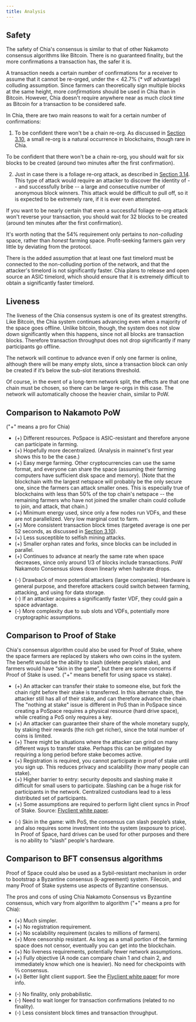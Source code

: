 ```yaml
---
title: Analysis
---
```


## Safety

The safety of Chia's consensus is similar to that of other Nakamoto consensus algorithms like Bitcoin. There is no guaranteed finality, but the more confirmations a transaction has, the safer it is.

A transaction needs a certain number of confirmations for a receiver to assume that it cannot be re-orged, under the < 42.7% (\* vdf advantage) colluding assumption. Since farmers can theoretically sign multiple blocks at the same height, more _confirmations_ should be used in Chia than in Bitcoin. However, Chia doesn't require anywhere near as much _clock time_ as Bitcoin for a transaction to be considered safe.

In Chia, there are two main reasons to wait for a certain number of confirmations:

1. To be confident there won't be a chain re-org. As discussed in [Section 3.10](/docs/consensus/foliage 'Section 3.10: Foliage'), a small re-org is a natural occurrence in blockchains, though rare in Chia.

To be confident that there won't be a chain re-org, you should wait for six blocks to be created (around two minutes after the first confirmation).

2. Just in case there is a foliage re-org attack, as described in [Section 3.14](/docs/consensus/attacks_and_countermeasures#farmer-bribe-foliage-re-org-attack 'Section 3.14: Relevant Attacks and Countermeasures'). This type of attack would require an attacker to discover the identity of -- and successfully bribe -- a large and consecutive number of anonymous block winners. This attack would be difficult to pull off, so it is expected to be extremely rare, if it is ever even attempted.

If you want to be nearly certain that even a successful foliage re-org attack won't reverse your transaction, you should wait for 32 blocks to be created (around ten minutes after the first confirmation).

It's worth noting that the 54% requirement only pertains to _non-colluding_ space, rather than _honest_ farming space. Profit-seeking farmers gain very little by deviating from the protocol.

There is the added assumption that at least one fast timelord must be connected to the non-colluding portion of the network, and that the attacker's timelord is not significantly faster. Chia plans to release and open source an ASIC timelord, which should ensure that it is extremely difficult to obtain a significantly faster timelord.

## Liveness

The liveness of the Chia consensus system is one of its greatest strengths. Like Bitcoin, the Chia system continues advancing even when a majority of the space goes offline. Unlike bitcoin, though, the system does not slow down significantly when this happens, since not all blocks are transaction blocks. Therefore transaction throughput does not drop significantly if many participants go offline.

The network will continue to advance even if only one farmer is online, although there will be many empty slots, since a transaction block can only be created if it’s below the sub-slot iterations threshold.

Of course, in the event of a long-term network split, the effects are that one chain must be chosen, so there can be large re-orgs in this case. The network will automatically choose the heavier chain, similar to PoW.

## Comparison to Nakamoto PoW

("+" means a pro for Chia)

- (+) Different resources. PoSpace is ASIC-resistant and therefore anyone can participate in farming.
- (+) Hopefully more decentralized. (Analysis in mainnet's first year shows this to be the case.)
- (+) Easy merge farming. Other cryptocurrencies can use the same format, and everyone can share the space (assuming their farming computers have sufficient disk space and memory). (Note that the blockchain with the largest netspace will probably be the only secure one, since the farmers can attack smaller ones. This is especially true of blockchains with less than 50% of the top chain's netspace -- the remaining farmers who have not joined the smaller chain could collude to join, and attack, that chain.)
- (+) Minimum energy used, since only a few nodes run VDFs, and these are not parallelized. Very low marginal cost to farm.
- (+) More consistent transaction block times (targeted average is one per 52 seconds, as discussed in [Section 3.10](/docs/consensus/foliage 'Section 3.10: Foliage')).
- (+) Less susceptible to selfish mining attacks.
- (+) Smaller orphan rates and forks, since blocks can be included in parallel.
- (+) Continues to advance at nearly the same rate when space decreases, since only around 1/3 of blocks include transactions. PoW Nakamoto Consensus slows down linearly when hashrate drops.

* (-) Drawback of more potential attackers (large companies). Hardware is general purpose, and therefore attackers could switch between farming, attacking, and using for data storage.
* (-) If an attacker acquires a significantly faster VDF, they could gain a space advantage.
* (-) More complexity due to sub slots and VDFs, potentially more cryptographic assumptions.

## Comparison to Proof of Stake

Chia's consensus algorithm could also be used for Proof of Stake, where the space farmers are replaced by stakers who own coins in the system. The benefit would be the ability to slash (delete people’s stake), and farmers would have “skin in the game”, but there are some concerns if Proof of Stake is used. ("+" means benefit for using space vs stake).

- (+) An attacker can transfer their stake to someone else, but fork the chain right before their stake is transferred. In this alternate chain, the attacker still has all of their stake, and can therefore advance the chain. The "nothing at stake" issue is different in PoS than in PoSpace since creating a PoSpace requires a physical resource (hard drive space), while creating a PoS only requires a key.
- (+) An attacker can guarantee their share of the whole monetary supply, by staking their rewards (the rich get richer), since the total number of coins is limited.
- (+) There might be situations where the attacker can grind on many different ways to transfer stake. Perhaps this can be mitigated by requiring a long period before stake becomes active.
- (+) Registration is required, you cannot participate in proof of stake until you sign up. This reduces privacy and scalability (how many people can stake).
- (+) Higher barrier to entry: security deposits and slashing make it difficult for small users to participate. Slashing can be a huge risk for participants in the network. Centralized custodians lead to a less distributed set of participants.
- (+) Some assumptions are required to perform light client syncs in Proof of Stake. Source: [Flyclient white paper](https://eprint.iacr.org/2019/226.pdf).

* (-) Skin in the game: with PoS, the consensus can slash people’s stake, and also requires some investment into the system (exposure to price). In Proof of Space, hard drives can be used for other purposes and there is no ability to “slash” people's hardware.

## Comparison to BFT consensus algorithms

Proof of Space could also be used as a Sybil-resistant mechanism in order to bootstrap a Byzantine consensus (k-agreement) system. Filecoin, and many Proof of Stake systems use aspects of Byzantine consensus.

The pros and cons of using Chia Nakamoto Consensus vs Byzantine consensus, which vary from algorithm to algorithm ("+" means a pro for Chia):

- (+) Much simpler.
- (+) No registration requirement.
- (+) No scalability requirement (scales to millions of farmers).
- (+) More censorship resistant. As long as a small portion of the farming space does not censor, eventually you can get into the blockchain.
- (+) No liveness requirements, potentially fewer network assumptions.
- (+) Fully objective (A node can compare chain 1 and chain 2, and immediately know which one is heavier). No need for checkpoints with ⅔ consensus.
- (+) Better light client support. See the [Flyclient white paper](https://eprint.iacr.org/2019/226.pdf) for more info.

* (-) No finality, only probabilistic.
* (-) Need to wait longer for transaction confirmations (related to no finality).
* (-) Less consistent block times and transaction throughput.
